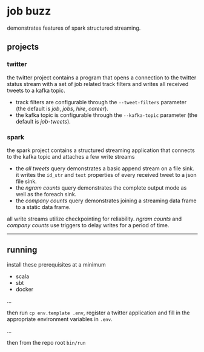 # job buzz

demonstrates features of spark structured streaming.

## projects

### twitter

the twitter project contains a program that opens a connection to the twitter status stream with a set of job related track filters and writes all received tweets to a kafka topic.

* track filters are configurable through the `--tweet-filters` parameter (the default is *job*, *jobs*, *hire*, *career*).
* the kafka topic is configurable through the `--kafka-topic` parameter (the default is *job-tweets*).

### spark

the spark project contains a structured streaming application that connects to the kafka topic and attaches a few write streams 

* the *all tweets* query demonstrates a basic append stream on a file sink. it writes the `id_str` and `text` properties of every received tweet to a json file sink.
* the *ngram counts* query demonstrates the complete output mode as well as the foreach sink. 
* the *company counts* query demonstrates joining a streaming data frame to a static data frame.

all write streams utilize checkpointing for reliability. *ngram counts* and *company counts* use triggers to delay writes for a period of time.

---

## running

install these prerequisites at a minimum

* scala
* sbt 
* docker

...

then run `cp env.template .env`, register a twitter application and fill in the appropriate environment variables in `.env`.

...

then from the repo root `bin/run`

